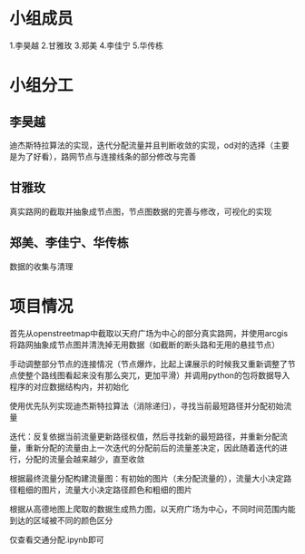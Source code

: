 # 小组成员
1.李昊越
2.甘雅玫
3.郑美
4.李佳宁
5.华传栋
# 小组分工
## 李昊越
迪杰斯特拉算法的实现，迭代分配流量并且判断收敛的实现，od对的选择（主要是为了好看），路网节点与连接线条的部分修改与完善
## 甘雅玫
真实路网的截取并抽象成节点图，节点图数据的完善与修改，可视化的实现
## 郑美、李佳宁、华传栋
数据的收集与清理
# 项目情况
首先从openstreetmap中截取以天府广场为中心的部分真实路网，并使用arcgis将路网抽象成节点图并清洗掉无用数据（如截断的断头路和无用的悬挂节点）

手动调整部分节点的连接情况（节点爆炸，比起上课展示的时候我又重新调整了节点使整个路线图看起来没有那么突兀，更加平滑）并调用python的包将数据导入程序的对应数据结构内，并初始化

使用优先队列实现迪杰斯特拉算法（消除递归），寻找当前最短路径并分配初始流量

迭代：反复依据当前流量更新路径权值，然后寻找新的最短路径，并重新分配流量，重新分配的流量由上一次迭代的分配前后的流量差决定，因此随着迭代的进行，分配的流量会越来越少，直至收敛

根据最终流量分配构建流量图：有初始的图片（未分配流量的），流量大小决定路径粗细的图片，流量大小决定路径颜色和粗细的图片

根据从高德地图上爬取的数据生成热力图，以天府广场为中心，不同时间范围内能到达的区域被不同的颜色区分

仅查看交通分配.ipynb即可